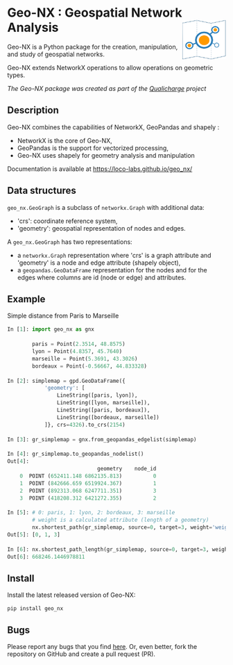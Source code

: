 # Geo-NX : Geospatial Network Analysis <img src="./docs/geo_nx.png" alt="geo_nx" style="float:right;width:100px;height:90px;">

Geo-NX is a Python package for the creation, manipulation, and study of geospatial networks.

Geo-NX extends NetworkX operations to allow operations on geometric types.

*The Geo-NX package was created as part of the [Qualicharge](https://github.com/MTES-MCT/qualicharge) project*

## Description

Geo-NX combines the capabilities of NetworkX, GeoPandas and shapely :

- NetworkX is the core of Geo-NX,
- GeoPandas is the support for vectorized processing,
- Geo-NX uses shapely for geometry analysis and manipulation  

Documentation is available at https://loco-labs.github.io/geo_nx/

## Data structures

`geo_nx.GeoGraph` is a subclass of `networkx.Graph` with additional data:

- 'crs': coordinate reference system,
- 'geometry': geospatial representation of nodes and edges.

A `geo_nx.GeoGraph` has two representations:

- a `networkx.Graph` representation where 'crs' is a graph attribute and 'geometry' 
is a node and edge attribute (shapely object),
- a `geopandas.GeoDataFrame` representation for the nodes and for the edges where columns are id (node or edge) and attributes.

## Example

Simple distance from Paris to Marseille

```python
In [1]: import geo_nx as gnx
        
        paris = Point(2.3514, 48.8575)
        lyon = Point(4.8357, 45.7640)
        marseille = Point(5.3691, 43.3026)
        bordeaux = Point(-0.56667, 44.833328)

In [2]: simplemap = gpd.GeoDataFrame({
            'geometry': [
                LineString([paris, lyon]), 
                LineString([lyon, marseille]), 
                LineString([paris, bordeaux]), 
                LineString([bordeaux, marseille])
            ]}, crs=4326).to_crs(2154)

In [3]: gr_simplemap = gnx.from_geopandas_edgelist(simplemap)

In [4]: gr_simplemap.to_geopandas_nodelist()
Out[4]:
                             geometry    node_id
    0  POINT (652411.148 6862135.813)          0
    1  POINT (842666.659 6519924.367)          1
    2  POINT (892313.068 6247711.351)          3
    3  POINT (418208.312 6421272.355)          2

In [5]: # 0: paris, 1: lyon, 2: bordeaux, 3: marseille
        # weight is a calculated attribute (length of a geometry)
        nx.shortest_path(gr_simplemap, source=0, target=3, weight='weight')
Out[5]: [0, 1, 3]

In [6]: nx.shortest_path_length(gr_simplemap, source=0, target=3, weight='weight')
Out[6]: 668246.1446978811
```

## Install

Install the latest released version of Geo-NX:

```shell
pip install geo_nx
```

## Bugs

Please report any bugs that you find [here](https://github.com/loco-labs/geo_nx/issues). 
Or, even better, fork the repository on GitHub and create a pull request (PR).